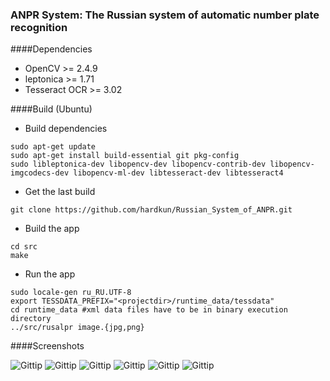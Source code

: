 ### ANPR System: The Russian system of automatic number plate recognition

####Dependencies
* OpenCV >= 2.4.9
* leptonica >= 1.71
* Tesseract OCR >= 3.02

####Build (Ubuntu)
* Build dependencies

```
sudo apt-get update
sudo apt-get install build-essential git pkg-config
sudo libleptonica-dev libopencv-dev libopencv-contrib-dev libopencv-imgcodecs-dev libopencv-ml-dev libtesseract-dev libtesseract4
```

* Get the last build

```
git clone https://github.com/hardkun/Russian_System_of_ANPR.git
```

* Build the app

```
cd src
make
```

* Run the app

```
sudo locale-gen ru_RU.UTF-8
export TESSDATA_PREFIX="<projectdir>/runtime_data/tessdata"
cd runtime_data #xml data files have to be in binary execution directory
../src/rusalpr image.{jpg,png}
```


####Screenshots

![Gittip](http://i.imgur.com/3WfcwvR.png)
![Gittip](http://i.imgur.com/jCFUDqF.png)
![Gittip](http://i.imgur.com/7MloYGh.png)
![Gittip](http://i.imgur.com/qgbpOto.png)
![Gittip](http://i.imgur.com/1XiqEo3.png)
![Gittip](http://i.imgur.com/Uv8E4IA.png)
